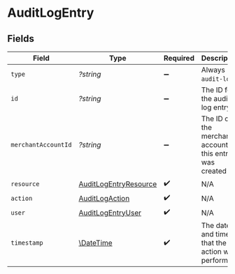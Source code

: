 # AuditLogEntry


## Fields

| Field                                                         | Type                                                          | Required                                                      | Description                                                   | Example                                                       |
| ------------------------------------------------------------- | ------------------------------------------------------------- | ------------------------------------------------------------- | ------------------------------------------------------------- | ------------------------------------------------------------- |
| `type`                                                        | *?string*                                                     | :heavy_minus_sign:                                            | Always `audit-log`.                                           | audit-log                                                     |
| `id`                                                          | *?string*                                                     | :heavy_minus_sign:                                            | The ID for the audit log entry.                               | 8d3fe99b-1422-42e6-bbb3-932d95ae5f79                          |
| `merchantAccountId`                                           | *?string*                                                     | :heavy_minus_sign:                                            | The ID of the merchant account this entry was created for.    | default                                                       |
| `resource`                                                    | [AuditLogEntryResource](./AuditLogEntryResource.md)           | :heavy_check_mark:                                            | N/A                                                           |                                                               |
| `action`                                                      | [AuditLogAction](./AuditLogAction.md)                         | :heavy_check_mark:                                            | N/A                                                           | created                                                       |
| `user`                                                        | [AuditLogEntryUser](./AuditLogEntryUser.md)                   | :heavy_check_mark:                                            | N/A                                                           |                                                               |
| `timestamp`                                                   | [\DateTime](https://www.php.net/manual/en/class.datetime.php) | :heavy_check_mark:                                            | The date and time that the action was performed.              | 2022-01-01T00:00:00+00:00                                     |
